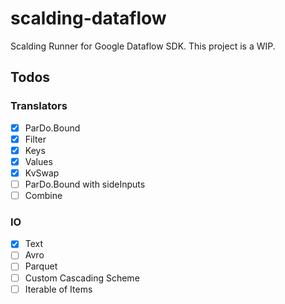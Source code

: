 # scalding-dataflow
Scalding Runner for Google Dataflow SDK. This project is a WIP. 

## Todos
### Translators
- [x] ParDo.Bound
- [x] Filter
- [x] Keys
- [x] Values
- [x] KvSwap
- [ ] ParDo.Bound with sideInputs
- [ ] Combine

### IO
- [x] Text
- [ ] Avro
- [ ] Parquet
- [ ] Custom Cascading Scheme
- [ ] Iterable of Items
